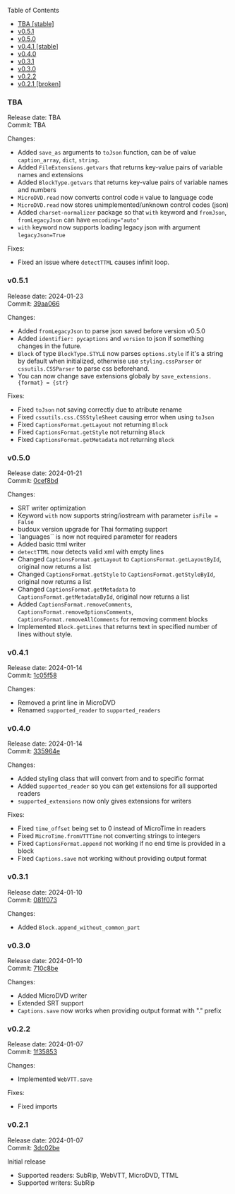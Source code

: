 Table of Contents
- [TBA [stable]](#tba)
- [v0.5.1](#v051)
- [v0.5.0](#v050)
- [v0.4.1 [stable]](#v041)
- [v0.4.0](#v040)
- [v0.3.1](#v031)
- [v0.3.0](#v030)
- [v0.2.2](#v022)
- [v0.2.1 [broken]](#v021)

### TBA
Release date: TBA
<br>Commit: TBA

Changes:
- Added `save_as` arguments to `toJson` function, can be of value `caption_array`, `dict`, `string`.
- Added `FileExtensions.getvars` that returns key-value pairs of variable names and extensions
- Added `BlockType.getvars` that returns key-value pairs of variable names and numbers
- `MicroDVD.read` now converts control code `H` value to language code
- `MicroDVD.read` now stores unimplemented/unknown control codes (json)
- Added `charset-normalizer` package so that `with` keyword and `fromJson`, `fromLegacyJson` can have `encoding="auto"`
- `with` keyword now supports loading legacy json with argument `legacyJson=True`

Fixes:
- Fixed an issue where `detectTTML` causes infinit loop.

### v0.5.1
Release date: 2024-01-23
<br>Commit: [39aa066](https://github.com/adfreelife/PyCaptions/commit/39aa06659bff25367f6cefe5f5c1116047104119)

Changes:
- Added `fromLegacyJson` to parse json saved before version v0.5.0
- Added `identifier: pycaptions` and `version` to json if something changes in the future.
- `Block` of type `BlockType.STYLE` now parses `options.style` if it's a string by default when initialized, otherwise use `styling.cssParser` or `cssutils.CSSParser` to parse css beforehand.
- You can now change save extensions globaly by `save_extensions.{format} = {str}`

Fixes:
- Fixed `toJson` not saving correctly due to atribute rename
- Fixed `cssutils.css.CSSStyleSheet` causing error when using `toJson`
- Fixed `CaptionsFormat.getLayout` not returning `Block`
- Fixed `CaptionsFormat.getStyle` not returning `Block` 
- Fixed `CaptionsFormat.getMetadata` not returning `Block` 

### v0.5.0
Release date: 2024-01-21
<br>Commit: [0cef8bd](https://github.com/adfreelife/PyCaptions/commit/0cef8bd36805dde5a58323f309754fc745f50f51)

Changes:
- SRT writer optimization
- Keyword `with` now supports string/iostream with parameter `isFile = False`
- budoux version upgrade for Thai formating support
- `languages`` is now not required parameter for readers
- Added basic ttml writer
- `detectTTML` now detects valid xml with empty lines
- Changed `CaptionsFormat.getLayout` to `CaptionsFormat.getLayoutById`, original now returns a list
- Changed `CaptionsFormat.getStyle` to `CaptionsFormat.getStyleById`, original now returns a list
- Changed `CaptionsFormat.getMetadata` to `CaptionsFormat.getMetadataById`, original now returns a list
- Added `CaptionsFormat.removeComments`, `CaptionsFormat.removeOptionsComments`, `CaptionsFormat.removeAllComments` for removing comment blocks
- Implemented `Block.getLines` that returns text in specified number of lines without style.

### v0.4.1
Release date: 2024-01-14
<br>Commit: [1c05f58](https://github.com/adfreelife/PyCaptions/commit/1c05f58bacccb1ef147461a6f0a644168ff71db1)

Changes:
- Removed a print line in MicroDVD
- Renamed `supported_reader` to `supported_readers`

### v0.4.0
Release date: 2024-01-14
<br>Commit: [335964e](https://github.com/adfreelife/PyCaptions/commit/335964ec69d6a623410f37eb9f94a0d8ca578f06)

Changes:
- Added styling class that will convert from and to specific format
- Added `supported_reader` so you can get extensions for all supported readers
- `supported_extensions` now only gives extensions for writers

Fixes:
- Fixed `time_offset` being set to 0 instead of MicroTime in readers
- Fixed `MicroTime.fromVTTTime` not converting strings to integers
- Fixed `CaptionsFormat.append` not working if no end time is provided in a block
- Fixed `Captions.save` not working without providing output format


### v0.3.1
Release date: 2024-01-10
<br>Commit: [081f073](https://github.com/adfreelife/PyCaptions/commit/081f073a4867b0b0bbabdbe881c0c5050deb3721)

Changes:
- Added `Block.append_without_common_part`

### v0.3.0
Release date: 2024-01-10
<br>Commit: [710c8be](https://github.com/adfreelife/PyCaptions/commit/710c8be449f64a572649f7bcaf3a21fe28149e64)

Changes:
- Added MicroDVD writer
- Extended SRT support
- `Captions.save` now works when providing output format with "." prefix


### v0.2.2
Release date: 2024-01-07
<br>Commit: [1f35853](https://github.com/adfreelife/PyCaptions/commit/1f35853f4cb74d19b057abf671356d8e4f2bbbeb)

Changes:
- Implemented `WebVTT.save`

Fixes:
- Fixed imports

### v0.2.1
Release date: 2024-01-07
<br>Commit: [3dc02be](https://github.com/adfreelife/PyCaptions/commit/1f35853f4cb74d19b057abf671356d8e4f2bbbeb)

Initial release
- Supported readers: SubRip, WebVTT, MicroDVD, TTML
- Supported writers: SubRip

